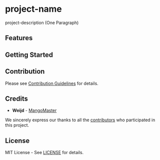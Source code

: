 # project-name

project-description (One Paragraph)

## Features

## Getting Started

## Contribution

Please see [Contribution Guidelines](CONTRIBUTING.md) for details.

## Credits

- **Weijd** - [MangoMaster](https://github.com/MangoMaster)

We sincerely express our thanks to all the [contributors](https://github.com/MangoMaster/project-name/contributors) who participated in this project.

## License

MIT License - See [LICENSE](LICENSE) for details.
